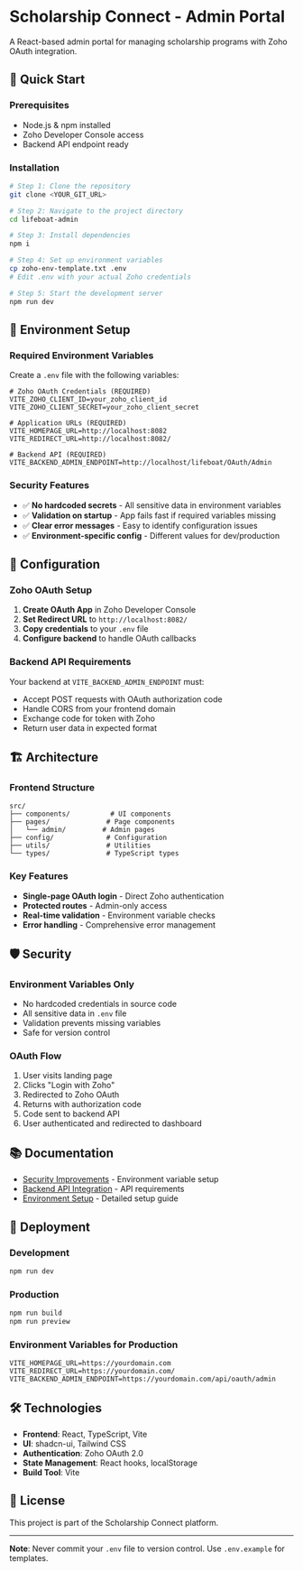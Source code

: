 # Scholarship Connect - Admin Portal

A React-based admin portal for managing scholarship programs with Zoho OAuth integration.

## 🚀 Quick Start

### Prerequisites
- Node.js & npm installed
- Zoho Developer Console access
- Backend API endpoint ready

### Installation

```sh
# Step 1: Clone the repository
git clone <YOUR_GIT_URL>

# Step 2: Navigate to the project directory
cd lifeboat-admin

# Step 3: Install dependencies
npm i

# Step 4: Set up environment variables
cp zoho-env-template.txt .env
# Edit .env with your actual Zoho credentials

# Step 5: Start the development server
npm run dev
```

## 🔐 Environment Setup

### Required Environment Variables

Create a `.env` file with the following variables:

```env
# Zoho OAuth Credentials (REQUIRED)
VITE_ZOHO_CLIENT_ID=your_zoho_client_id
VITE_ZOHO_CLIENT_SECRET=your_zoho_client_secret

# Application URLs (REQUIRED)
VITE_HOMEPAGE_URL=http://localhost:8082
VITE_REDIRECT_URL=http://localhost:8082/

# Backend API (REQUIRED)
VITE_BACKEND_ADMIN_ENDPOINT=http://localhost/lifeboat/OAuth/Admin
```

### Security Features

- ✅ **No hardcoded secrets** - All sensitive data in environment variables
- ✅ **Validation on startup** - App fails fast if required variables missing
- ✅ **Clear error messages** - Easy to identify configuration issues
- ✅ **Environment-specific config** - Different values for dev/production

## 🔧 Configuration

### Zoho OAuth Setup

1. **Create OAuth App** in Zoho Developer Console
2. **Set Redirect URL** to `http://localhost:8082/`
3. **Copy credentials** to your `.env` file
4. **Configure backend** to handle OAuth callbacks

### Backend API Requirements

Your backend at `VITE_BACKEND_ADMIN_ENDPOINT` must:

- Accept POST requests with OAuth authorization code
- Handle CORS from your frontend domain
- Exchange code for token with Zoho
- Return user data in expected format

## 🏗️ Architecture

### Frontend Structure
```
src/
├── components/          # UI components
├── pages/              # Page components
│   └── admin/         # Admin pages
├── config/             # Configuration
├── utils/              # Utilities
└── types/              # TypeScript types
```

### Key Features
- **Single-page OAuth login** - Direct Zoho authentication
- **Protected routes** - Admin-only access
- **Real-time validation** - Environment variable checks
- **Error handling** - Comprehensive error management

## 🛡️ Security

### Environment Variables Only
- No hardcoded credentials in source code
- All sensitive data in `.env` file
- Validation prevents missing variables
- Safe for version control

### OAuth Flow
1. User visits landing page
2. Clicks "Login with Zoho"
3. Redirected to Zoho OAuth
4. Returns with authorization code
5. Code sent to backend API
6. User authenticated and redirected to dashboard

## 📚 Documentation

- [Security Improvements](SECURITY_IMPROVEMENTS.md) - Environment variable setup
- [Backend API Integration](BACKEND_API_INTEGRATION.md) - API requirements
- [Environment Setup](ENVIRONMENT_SETUP.md) - Detailed setup guide

## 🚀 Deployment

### Development
```sh
npm run dev
```

### Production
```sh
npm run build
npm run preview
```

### Environment Variables for Production
```env
VITE_HOMEPAGE_URL=https://yourdomain.com
VITE_REDIRECT_URL=https://yourdomain.com/
VITE_BACKEND_ADMIN_ENDPOINT=https://yourdomain.com/api/oauth/admin
```

## 🛠️ Technologies

- **Frontend**: React, TypeScript, Vite
- **UI**: shadcn-ui, Tailwind CSS
- **Authentication**: Zoho OAuth 2.0
- **State Management**: React hooks, localStorage
- **Build Tool**: Vite

## 📝 License

This project is part of the Scholarship Connect platform.

---

**Note**: Never commit your `.env` file to version control. Use `.env.example` for templates.
